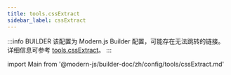 ```yaml
---
title: tools.cssExtract
sidebar_label: cssExtract
---
```


:::info BUILDER
该配置为 Modern.js Builder 配置，可能存在无法跳转的链接。详细信息可参考 [tools.cssExtract](https://modernjs.dev/builder/zh/api/config-tools.html#tools-cssextract)。
:::

import Main from '@modern-js/builder-doc/zh/config/tools/cssExtract.md'

<Main />
